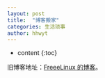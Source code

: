 ```yaml
---
layout: post
title:  "博客搬家"
categories: 生活琐事
author: hhwyt
---
```


* content
{:toc}

旧博客地址：[FreeeLinux 的博客](https://blog.csdn.net/FreeeLinux)。
